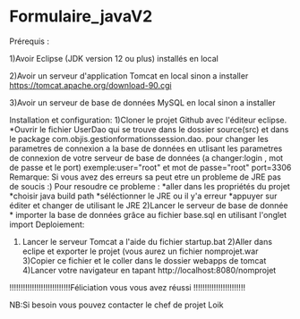 # Formulaire_javaV2

Prérequis :

1)Avoir  Eclipse (JDK version 12 ou plus) installés en local

2)Avoir un serveur d'application Tomcat en local sinon a installer https://tomcat.apache.org/download-90.cgi

3)Avoir un serveur de base de données  MySQL en local sinon a installer 


Installation et configuration:
1)Cloner le projet Github avec l'éditeur eclipse.
   *Ouvrir le fichier UserDao qui se trouve dans le dossier source(src) et dans le package com.objis.gestionformationssession.dao. 
	pour changer les parametres de connexion a la base de données en utlisant les parametres de connexion de votre serveur de base de données
	(a changer:login , mot de passe et le port)
	exemple:user="root" et mot de passe="root" port=3306
Remarque:
Si vous avez des erreurs sa peut etre un probleme de JRE pas de soucis :)
Pour resoudre ce probleme :
	*aller dans les propriétés du projet
	*choisir java build path
	*séléctionner le JRE ou il y'a erreur 
	*appuyer sur éditer et changer de utilisant le JRE 
2)Lancer le serveur de base de donnée
	* importer la base de données grâce au fichier base.sql en utilisant l'onglet import
Deploiement:
1) Lancer le serveur Tomcat a l'aide du fichier startup.bat
2)Aller dans eclipe et exporter le projet (vous aurez un fichier nomprojet.war
3)Copier ce fichier et le coller dans le dossier webapps de tomcat
4)Lancer votre navigateur en tapant http://localhost:8080/nomprojet 

!!!!!!!!!!!!!!!!!!!!!!!!!!!Féliciation vous vous avez réussi !!!!!!!!!!!!!!!!!!!!!!!

NB:Si besoin vous pouvez contacter le chef de projet Loik
